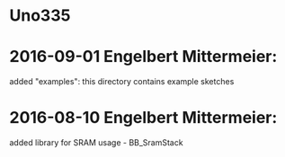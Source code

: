 # Uno335

# 2016-09-01 Engelbert Mittermeier:
added "examples": this directory contains example sketches 

# 2016-08-10 Engelbert Mittermeier:
added library for SRAM usage - BB_SramStack


